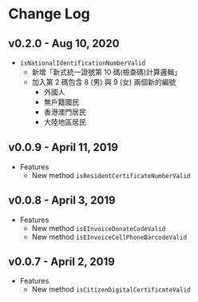 # Change Log

## v0.2.0 - Aug 10, 2020

* `isNationalIdentificationNumberValid`
  * 新增「新式統一證號第 10 碼(檢查碼)計算邏輯」
  * 加入第 2 碼包含 8 (男) 與 9 (女) 兩個新的編號
    * 外國人
    * 無戶籍國民
    * 香港澳門居民
    * 大陸地區居民

## v0.0.9 - April 11, 2019

* Features
  * New method `isResidentCertificateNumberValid`

## v0.0.8 - April 3, 2019

* Features
  * New method `isEInvoiceDonateCodeValid`
  * New method `isEInvoiceCellPhoneBarcodeValid`

## v0.0.7 - April 2, 2019

* Features
  * New method `isCitizenDigitalCertificateValid`
